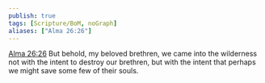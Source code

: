 ```yaml
---
publish: true
tags: [Scripture/BoM, noGraph]
aliases: ["Alma 26:26"]
---
```

[Alma 26:26](https://churchofjesuschrist.org/study/scriptures/bofm/alma/26?lang=eng&id=p26#p26) But behold, my beloved brethren, we came into the wilderness not with the intent to destroy our brethren, but with the intent that perhaps we might save some few of their souls.

